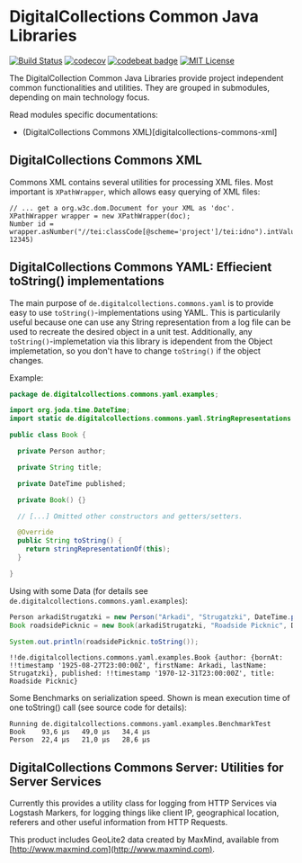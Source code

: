 # DigitalCollections Common Java Libraries
[![Build Status](https://travis-ci.org/dbmdz/digitalcollections-commons.svg?branch=master)](https://travis-ci.org/dbmdz/digitalcollections-commons)
[![codecov](https://codecov.io/gh/dbmdz/digitalcollections-commons/branch/master/graph/badge.svg)](https://codecov.io/gh/dbmdz/digitalcollections-commons)
[![codebeat badge](https://codebeat.co/badges/08e3152b-27a2-46e2-8f3d-23cd3e6e66a2)](https://codebeat.co/projects/github-com-dbmdz-digitalcollections-commons)
[![MIT License](https://img.shields.io/badge/license-MIT-blue.svg)](LICENSE)

The DigitalCollection Common Java Libraries provide project independent common functionalities and utilities. They are grouped in submodules, depending on main technology focus.

Read modules specific documentations:

- (DigitalCollections Commons XML)[digitalcollections-commons-xml]

## DigitalCollections Commons XML

Commons XML contains several utilities for processing XML files. Most important is `XPathWrapper`, which allows easy querying of XML files:

```
// ... get a org.w3c.dom.Document for your XML as 'doc'.
XPathWrapper wrapper = new XPathWrapper(doc);
Number id = wrapper.asNumber("//tei:classCode[@scheme='project']/tei:idno").intValue(), 12345)
```

## DigitalCollections Commons YAML: Effiecient toString() implementations

The main purpose of `de.digitalcollections.commons.yaml` is to provide easy to use `toString()`-implementations using YAML. This is particularily useful because one can use any String representation from a log file can be used to recreate the desired object in a unit test. Additionally, any `toString()`-implemetation via this library is idependent from the Object implemetation, so you don't have to change `toString()` if the object changes.

Example:

```java
package de.digitalcollections.commons.yaml.examples;

import org.joda.time.DateTime;
import static de.digitalcollections.commons.yaml.StringRepresentations.stringRepresentationOf;

public class Book {

  private Person author;

  private String title;

  private DateTime published;

  private Book() {}

  // [...] Omitted other constructors and getters/setters.

  @Override
  public String toString() {
    return stringRepresentationOf(this);
  }

}
```

Using with some Data (for details see `de.digitalcollections.commons.yaml.examples`):

```java
Person arkadiStrugatzki = new Person("Arkadi", "Strugatzki", DateTime.parse("1925-08-28"));
Book roadsidePicknic = new Book(arkadiStrugatzki, "Roadside Picknic", DateTime.parse("1971"));

System.out.println(roadsidePicknic.toString());
```

```
!!de.digitalcollections.commons.yaml.examples.Book {author: {bornAt: !!timestamp '1925-08-27T23:00:00Z', firstName: Arkadi, lastName: Strugatzki}, published: !!timestamp '1970-12-31T23:00:00Z', title: Roadside Picknic}
```

Some Benchmarks on serialization speed. Shown is mean execution time of one toString() call (see source code for details):

```
Running de.digitalcollections.commons.yaml.examples.BenchmarkTest
Book    93,6 µs   49,0 µs   34,4 µs
Person  22,4 µs   21,0 µs   28,6 µs
```

## DigitalCollections Commons Server: Utilities for Server Services
Currently this provides a utility class for logging from HTTP Services via Logstash Markers,
for logging things like client IP, geographical location, referers and other useful information
from HTTP Requests.

This product includes GeoLite2 data created by MaxMind, available from
[http://www.maxmind.com](http://www.maxmind.com).
